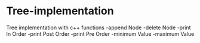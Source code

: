 # Tree-implementation
Tree implementation with c++
functions
-append Node
-delete Node
-print In Order
-print Post Order
-print Pre Order 
-minimum Value
-maximum Value

